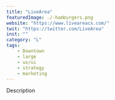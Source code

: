 ```yaml
---
title: "LiveArea"
featuredImage: ./-hamburgers.png
website: "https://www.liveareacx.com/"
twit: "https://twitter.com/LiveArea"
inst: ""
category: "L"
tags:
    - Downtown
    - large
    - ux/ui
    - strategy
    - marketing
---
```


Description
